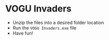 # VOGU Invaders

- Unzip the files into a desired folder location
- Run the `VOGU Invaders.exe` file
- Have fun!
